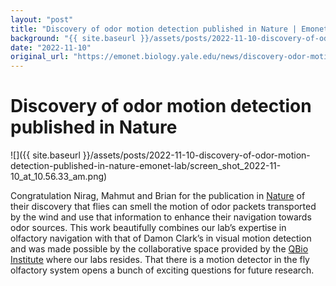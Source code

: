```yaml
---
layout: "post"
title: "Discovery of odor motion detection published in Nature | Emonet Lab"
background: "{{ site.baseurl }}/assets/posts/2022-11-10-discovery-of-odor-motion-detection-published-in-nature-emonet-lab/screen_shot_2022-11-10_at_10.56.33_am.png"
date: "2022-11-10"
original_url: "https://emonet.biology.yale.edu/news/discovery-odor-motion-detection-published-nature"
---
```

# Discovery of odor motion detection published in Nature

![]({{ site.baseurl }}/assets/posts/2022-11-10-discovery-of-odor-motion-detection-published-in-nature-emonet-lab/screen_shot_2022-11-10_at_10.56.33_am.png)

Congratulation Nirag, Mahmut and Brian for the publication in [Nature](https://rdcu.be/cZkdV) of their discovery that flies can smell the motion of odor packets transported by the wind and use that information to enhance their navigation towards odor sources. This work beautifully combines our lab’s expertise in olfactory navigation with that of Damon Clark’s in visual motion detection and was made possible by the collaborative space provided by the [QBio Institute](http://qbio.yale.edu) where our labs resides. That there is a motion detector in the fly olfactory system opens a bunch of exciting questions for future research.